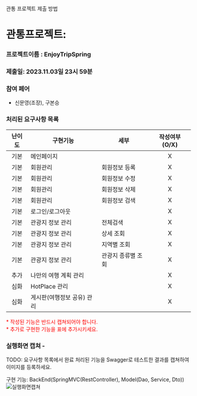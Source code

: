 관통 프로젝트 제출 방법

# 관통프로젝트: 
### 프로젝트이름 : EnjoyTripSpring
### 제출일: 2023.11.03일 23시 59분

### 참여 페어
- 신문영(조장), 구본승

### 처리된 요구사항 목록
  
|난이도|구현기능|세부|작성여부(O/X)|
|:---:|---|---|:---:|
|기본|메인페이지||X|
|기본|회원관리|회원정보 등록|X|
|기본|회원관리|회원정보 수정|X|
|기본|회원관리|회원정보 삭제|X|
|기본|회원관리|회원정보 검색|X|
|기본|로그인/로그아웃||X|
|기본|관광지 정보 관리|전체검색|X|
|기본|관광지 정보 관리|상세 조회|X|
|기본|관광지 정보 관리|지역별 조회|X|
|기본|관광지 정보 관리|관광지 종류별 조회|X|
|추가|나만의 여행 계획 관리||X|
|심화|HotPlace 관리||X|
|심화|게시판(여행정보 공유) 관리||X|

<span style="color:red">
* 작성된 기능은 반드시 캡쳐되어야 합니다.<br>
* 추가로 구현한 기능을 표에 추가시키세요.
</span>

### 실행화면 캡쳐 - 
TODO: 요구사항 목록에서 완료 처리된 기능을 Swagger로 테스트한 결과를 캡쳐하여 이미지를 등록하세요.

구현 기능: BackEnd(SpringMVC(RestController), Model(Dao, Service, Dto))
![실행화면캡쳐](./화면캡쳐/화면캡쳐_0001_주택정보_web.png)

